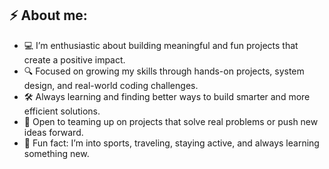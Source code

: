 ## ⚡ About me:
- 💻 I’m enthusiastic about building meaningful and fun projects that create a positive impact.
- 🔍 Focused on growing my skills through hands-on projects, system design, and real-world coding challenges.
- 🛠️ Always learning and finding better ways to build smarter and more efficient solutions.
- 🤝 Open to teaming up on projects that solve real problems or push new ideas forward.
- 🎯 Fun fact: I’m into sports, traveling, staying active, and always learning something new.


